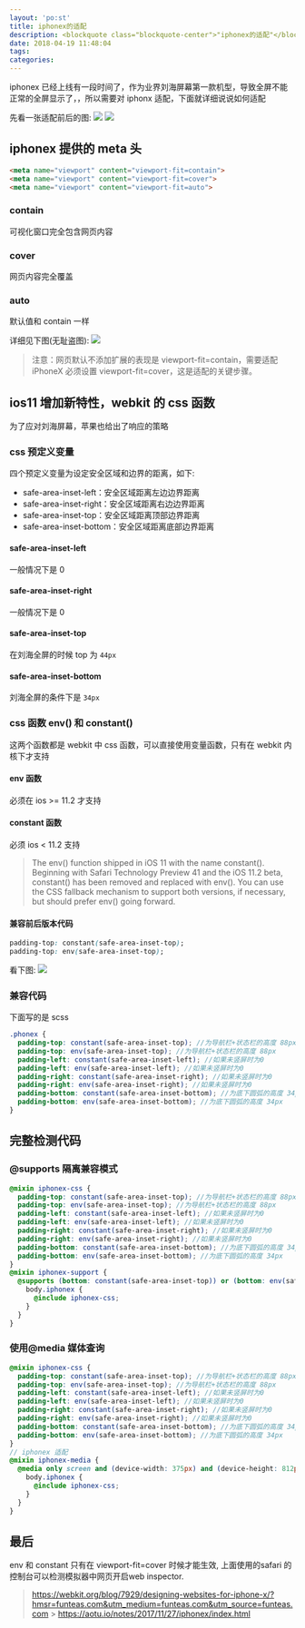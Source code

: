 ```yaml
---
layout: 'po:st'
title: iphonex的适配
description: <blockquote class="blockquote-center">"iphonex的适配"</blockquote>
date: 2018-04-19 11:48:04
tags:
categories:
---
```


iphonex 已经上线有一段时间了，作为业界刘海屏幕第一款机型，导致全屏不能正常的全屏显示了，，所以需要对
iphonx 适配，下面就详细说说如何适配

<!-- more -->

先看一张适配前后的图: ![](http://ojgquc007.bkt.clouddn.com/dragon-qiniu/1524115029816.jpg)
![](http://ojgquc007.bkt.clouddn.com/dragon-qiniu/1524114909262.jpg)

## iphonex 提供的 meta 头

```html
<meta name="viewport" content="viewport-fit=contain">
<meta name="viewport" content="viewport-fit=cover">
<meta name="viewport" content="viewport-fit=auto">
```

### contain

可视化窗口完全包含网页内容

### cover

网页内容完全覆盖

### auto

默认值和 contain 一样

详细见下图(无耻盗图): ![](http://ojgquc007.bkt.clouddn.com/dragon-qiniu/1524114553748.jpg)

> 注意：网页默认不添加扩展的表现是 viewport-fit=contain，需要适配 iPhoneX 必须设置
> viewport-fit=cover，这是适配的关键步骤。

## ios11 增加新特性，webkit 的 css 函数

为了应对刘海屏幕，苹果也给出了响应的策略

### css 预定义变量

四个预定义变量为设定安全区域和边界的距离，如下:

* safe-area-inset-left：安全区域距离左边边界距离
* safe-area-inset-right：安全区域距离右边边界距离
* safe-area-inset-top：安全区域距离顶部边界距离
* safe-area-inset-bottom：安全区域距离底部边界距离

#### safe-area-inset-left

一般情况下是 0

#### safe-area-inset-right

一般情况下是 0

#### safe-area-inset-top

在刘海全屏的时候 top 为 `44px`

#### safe-area-inset-bottom

刘海全屏的条件下是 `34px`

### css 函数 env() 和 constant()

这两个函数都是 webkit 中 css 函数，可以直接使用变量函数，只有在 webkit 内核下才支持

#### env 函数

必须在 ios >= 11.2 才支持

#### constant 函数

必须 ios < 11.2 支持

> The env() function shipped in iOS 11 with the name constant(). Beginning with Safari Technology
> Preview 41 and the iOS 11.2 beta, constant() has been removed and replaced with env(). You can use
> the CSS fallback mechanism to support both versions, if necessary, but should prefer env() going
> forward.

#### 兼容前后版本代码

```css
padding-top: constant(safe-area-inset-top);
padding-top: env(safe-area-inset-top);
```

看下图: ![](http://ojgquc007.bkt.clouddn.com/dragon-qiniu/1524115956774.jpg)

### 兼容代码

下面写的是 scss

```scss
.phonex {
  padding-top: constant(safe-area-inset-top); //为导航栏+状态栏的高度 88px
  padding-top: env(safe-area-inset-top); //为导航栏+状态栏的高度 88px
  padding-left: constant(safe-area-inset-left); //如果未竖屏时为0
  padding-left: env(safe-area-inset-left); //如果未竖屏时为0
  padding-right: constant(safe-area-inset-right); //如果未竖屏时为0
  padding-right: env(safe-area-inset-right); //如果未竖屏时为0
  padding-bottom: constant(safe-area-inset-bottom); //为底下圆弧的高度 34px
  padding-bottom: env(safe-area-inset-bottom); //为底下圆弧的高度 34px
}
```

## 完整检测代码

### @supports 隔离兼容模式

```scss
@mixin iphonex-css {
  padding-top: constant(safe-area-inset-top); //为导航栏+状态栏的高度 88px
  padding-top: env(safe-area-inset-top); //为导航栏+状态栏的高度 88px
  padding-left: constant(safe-area-inset-left); //如果未竖屏时为0
  padding-left: env(safe-area-inset-left); //如果未竖屏时为0
  padding-right: constant(safe-area-inset-right); //如果未竖屏时为0
  padding-right: env(safe-area-inset-right); //如果未竖屏时为0
  padding-bottom: constant(safe-area-inset-bottom); //为底下圆弧的高度 34px
  padding-bottom: env(safe-area-inset-bottom); //为底下圆弧的高度 34px
}
@mixin iphonex-support {
  @supports (bottom: constant(safe-area-inset-top)) or (bottom: env(safe-area-inset-top)) {
    body.iphonex {
      @include iphonex-css;
    }
  }
}
```

### 使用@media 媒体查询

```scss
@mixin iphonex-css {
  padding-top: constant(safe-area-inset-top); //为导航栏+状态栏的高度 88px
  padding-top: env(safe-area-inset-top); //为导航栏+状态栏的高度 88px
  padding-left: constant(safe-area-inset-left); //如果未竖屏时为0
  padding-left: env(safe-area-inset-left); //如果未竖屏时为0
  padding-right: constant(safe-area-inset-right); //如果未竖屏时为0
  padding-right: env(safe-area-inset-right); //如果未竖屏时为0
  padding-bottom: constant(safe-area-inset-bottom); //为底下圆弧的高度 34px
  padding-bottom: env(safe-area-inset-bottom); //为底下圆弧的高度 34px
}
// iphonex 适配
@mixin iphonex-media {
  @media only screen and (device-width: 375px) and (device-height: 812px) and (-webkit-device-pixel-ratio: 3) {
    body.iphonex {
      @include iphonex-css;
    }
  }
}
```

## 最后

env 和 constant 只有在 viewport-fit=cover 时候才能生效, 上面使用的safari 的控制台可以检测模拟器中网页开启web inspector.

> https://webkit.org/blog/7929/designing-websites-for-iphone-x/?hmsr=funteas.com&utm_medium=funteas.com&utm_source=funteas.com >
> https://aotu.io/notes/2017/11/27/iphonex/index.html
